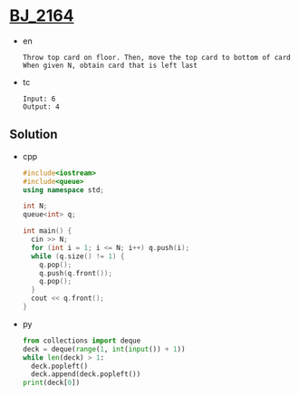 # [BJ_2164](https://acmicpc.net/problem/2164)

* en

  ```en
  Throw top card on floor. Then, move the top card to bottom of card
  When given N, obtain card that is left last
  ```

* tc

  ```tc
  Input: 6
  Output: 4
  ```

## Solution

* cpp

  ```cpp
  #include<iostream>
  #include<queue>
  using namespace std;

  int N;
  queue<int> q;

  int main() {
    cin >> N;
    for (int i = 1; i <= N; i++) q.push(i);
    while (q.size() != 1) {
      q.pop();
      q.push(q.front());
      q.pop();
    }
    cout << q.front();
  }
  ```

* py

  ```py
  from collections import deque
  deck = deque(range(1, int(input()) + 1))
  while len(deck) > 1:
    deck.popleft()
    deck.append(deck.popleft())
  print(deck[0])
  ```
